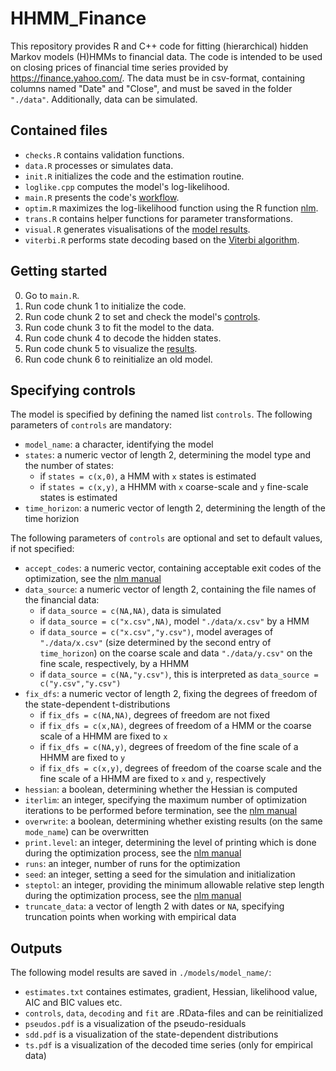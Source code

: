# HHMM_Finance
This repository provides R and C++ code for fitting (hierarchical) hidden Markov models (H)HMMs to financial data. The code is intended to be used on closing prices of financial time series provided by https://finance.yahoo.com/. The data must be in csv-format, containing columns named "Date" and "Close", and must be saved in the folder `"./data"`. Additionally, data can be simulated.

## Contained files
- `checks.R` contains validation functions.
- `data.R` processes or simulates data.
- `init.R` initializes the code and the estimation routine.
- `loglike.cpp` computes the model's log-likelihood.
- `main.R` presents the code's [workflow](#getting-started).
- `optim.R` maximizes the log-likelihood function using the R function [nlm](https://stat.ethz.ch/R-manual/R-devel/library/stats/html/nlm.html).
- `trans.R` contains helper functions for parameter transformations.
- `visual.R` generates visualisations of the [model results](#outputs).
- `viterbi.R` performs state decoding based on the [Viterbi algorithm](https://en.wikipedia.org/wiki/Viterbi_algorithm).

## Getting started
0. Go to `main.R`.
1. Run code chunk 1 to initialize the code.
2. Run code chunk 2 to set and check the model's [controls](#specifying-controls).
3. Run code chunk 3 to fit the model to the data.
4. Run code chunk 4 to decode the hidden states.
5. Run code chunk 5 to visualize the [results](#outputs). 
6. Run code chunk 6 to reinitialize an old model.

## Specifying controls
The model is specified by defining the named list `controls`. The following parameters of `controls` are mandatory:
- `model_name`: a character, identifying the model
- `states`: a numeric vector of length 2, determining the model type and the number of states:
   - if `states = c(x,0)`, a HMM with `x` states is estimated
   - if `states = c(x,y)`, a HHMM with `x` coarse-scale and `y` fine-scale states is estimated
- `time_horizon`: a numeric vector of length 2, determining the length of the time horizion

The following parameters of `controls` are optional and set to default values, if not specified:
- `accept_codes`: a numeric vector, containing acceptable exit codes of the optimization, see the [nlm manual](https://stat.ethz.ch/R-manual/R-devel/library/stats/html/nlm.html)
- `data_source`: a numeric vector of length 2, containing the file names of the financial data:
   - if `data_source = c(NA,NA)`, data is simulated
   - if `data_source = c("x.csv",NA)`, model `"./data/x.csv"` by a HMM
   - if `data_source = c("x.csv","y.csv")`, model averages of `"./data/x.csv"` (size determined by the second entry of `time_horizon`) on the coarse scale and data `"./data/y.csv"` on the fine scale, respectively, by a HHMM
   - if `data_source = c(NA,"y.csv")`, this is interpreted as `data_source = c("y.csv","y.csv")`
- `fix_dfs`: a numeric vector of length 2, fixing the degrees of freedom of the state-dependent t-distributions
   - if `fix_dfs = c(NA,NA)`, degrees of freedom are not fixed
   - if `fix_dfs = c(x,NA)`, degrees of freedom of a HMM or the coarse scale of a HHMM are fixed to `x`
   - if `fix_dfs = c(NA,y)`, degrees of freedom of the fine scale of a HHMM are fixed to `y`
   - if `fix_dfs = c(x,y)`, degrees of freedom of the coarse scale and the fine scale of a HHMM are fixed to `x` and `y`, respectively 
- `hessian`: a boolean, determining whether the Hessian is computed
- `iterlim`: an integer, specifying the maximum number of optimization iterations to be performed before termination, see the [nlm manual](https://stat.ethz.ch/R-manual/R-devel/library/stats/html/nlm.html)
- `overwrite`: a boolean, determining whether existing results (on the same `mode_name`) can be overwritten
- `print.level`: an integer, determining the level of printing which is done during the optimization process, see the [nlm manual](https://stat.ethz.ch/R-manual/R-devel/library/stats/html/nlm.html)
- `runs`: an integer, number of runs for the optimization
- `seed`: an integer, setting a seed for the simulation and initialization
- `steptol`: an integer, providing the minimum allowable relative step length during the optimization process, see the [nlm manual](https://stat.ethz.ch/R-manual/R-devel/library/stats/html/nlm.html)
- `truncate_data`: a vector of length 2 with dates or `NA`, specifying truncation points when working with empirical data

## Outputs
The following model results are saved in `./models/model_name/`:
- `estimates.txt` containes estimates, gradient, Hessian, likelihood value, AIC and BIC values etc.
- `controls`, `data`, `decoding` and `fit` are .RData-files and can be reinitialized
- `pseudos.pdf` is a visualization of the pseudo-residuals
- `sdd.pdf` is a visualization of the state-dependent distributions
- `ts.pdf` is a visualization of the decoded time series (only for empirical data)
